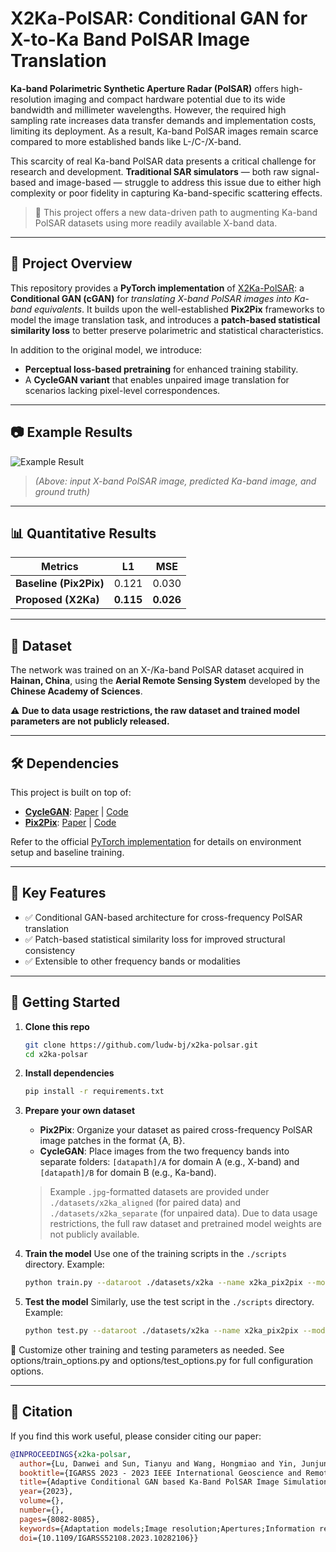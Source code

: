 # X2Ka-PolSAR: Conditional GAN for X-to-Ka Band PolSAR Image Translation

**Ka-band Polarimetric Synthetic Aperture Radar (PolSAR)** offers high-resolution imaging and compact hardware potential due to its wide bandwidth and millimeter wavelengths. However, the required high sampling rate increases data transfer demands and implementation costs, limiting its deployment. As a result, Ka-band PolSAR images remain scarce compared to more established bands like L-/C-/X-band.

This scarcity of real Ka-band PolSAR data presents a critical challenge for research and development. **Traditional SAR simulators** — both raw signal-based and image-based — struggle to address this issue due to either high complexity or poor fidelity in capturing Ka-band-specific scattering effects.

> 🚀 This project offers a new data-driven path to augmenting Ka-band PolSAR datasets using more readily available X-band data.

---

## 📌 Project Overview

This repository provides a **PyTorch implementation** of [X2Ka-PolSAR](https://ieeexplore.ieee.org/document/10282106): a **Conditional GAN (cGAN)** for *translating X-band PolSAR images into Ka-band equivalents*. It builds upon the well-established **Pix2Pix** frameworks to model the image translation task, and introduces a **patch-based statistical similarity loss** to better preserve polarimetric and statistical characteristics.

In addition to the original model, we introduce:
- **Perceptual loss-based pretraining** for enhanced training stability.
- A **CycleGAN variant** that enables unpaired image translation for scenarios lacking pixel-level correspondences.


---

## 📷 Example Results

![Example Result](result_img/example_output.png)

> *(Above: input X-band PolSAR image, predicted Ka-band image, and ground truth)*

---

## 📊 Quantitative Results

| **Metrics** | **L1** | **MSE** |
|-------------|--------|---------|
| **Baseline (Pix2Pix)** | 0.121 | 0.030 |
| **Proposed (X2Ka)** | **0.115** | **0.026** |

---

## 📁 Dataset

The network was trained on an X-/Ka-band PolSAR dataset acquired in **Hainan, China**, using the **Aerial Remote Sensing System** developed by the **Chinese Academy of Sciences**.

⚠️ **Due to data usage restrictions, the raw dataset and trained model parameters are not publicly released.**

---

## 🛠️ Dependencies

This project is built on top of:

- **[CycleGAN](https://junyanz.github.io/CycleGAN/)**: [Paper](https://arxiv.org/pdf/1703.10593.pdf) | [Code](https://github.com/junyanz/CycleGAN)
- **[Pix2Pix](https://phillipi.github.io/pix2pix/)**: [Paper](https://arxiv.org/pdf/1611.07004.pdf) | [Code](https://github.com/phillipi/pix2pix)

Refer to the official [PyTorch implementation](https://github.com/junyanz/pytorch-CycleGAN-and-pix2pix) for details on environment setup and baseline training.

---

## 🧠 Key Features

- ✅ Conditional GAN-based architecture for cross-frequency PolSAR translation
- ✅ Patch-based statistical similarity loss for improved structural consistency
- ✅ Extensible to other frequency bands or modalities

---

## 🚀 Getting Started

1. **Clone this repo**
    ```bash
    git clone https://github.com/ludw-bj/x2ka-polsar.git
    cd x2ka-polsar
    ```

2. **Install dependencies**
    ```bash
    pip install -r requirements.txt
    ```

3. **Prepare your own dataset**
    - **Pix2Pix**: Organize your dataset as paired cross-frequency PolSAR image patches in the format {A, B}.
    - **CycleGAN**: Place images from the two frequency bands into separate folders:
    `[datapath]/A` for domain A (e.g., X-band) and `[datapath]/B` for domain B (e.g., Ka-band).
    > Example `.jpg`-formatted datasets are provided under `./datasets/x2ka_aligned` (for paired data) and `./datasets/x2ka_separate` (for unpaired data).
    > Due to data usage restrictions, the full raw dataset and pretrained model weights are not publicly available.

4. **Train the model**
    Use one of the training scripts in the `./scripts` directory. Example:
    ```bash
    python train.py --dataroot ./datasets/x2ka --name x2ka_pix2pix --model pix2pix --netG unet_256
    ```

5. **Test the model**
    Similarly, use the test script in the `./scripts` directory. Example:
    ```bash
    python test.py --dataroot ./datasets/x2ka --name x2ka_pix2pix --model pix2pix --netG unet_256
    ```

🔧 Customize other training and testing parameters as needed. See options/train_options.py and options/test_options.py for full configuration options.

---

## 📄 Citation

If you find this work useful, please consider citing our paper:

```bibtex
@INPROCEEDINGS{x2ka-polsar,
  author={Lu, Danwei and Sun, Tianyu and Wang, Hongmiao and Yin, Junjun and Yang, Jian},
  booktitle={IGARSS 2023 - 2023 IEEE International Geoscience and Remote Sensing Symposium}, 
  title={Adaptive Conditional GAN based Ka-Band PolSAR Image Simulation by Using X-Band PolSAR Image Transfer}, 
  year={2023},
  volume={},
  number={},
  pages={8082-8085},
  keywords={Adaptation models;Image resolution;Apertures;Information retrieval;Generative adversarial networks;Robustness;Polarimetric synthetic aperture radar;Polarimetric Synthetic Aperture Radar;conditional Generative Adversarial Network;data insufficiency;Ka-band;neural style transfer},
  doi={10.1109/IGARSS52108.2023.10282106}}

